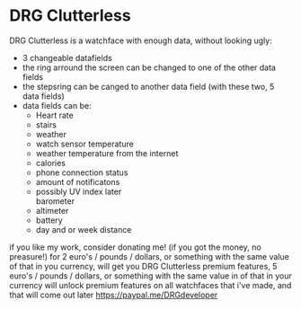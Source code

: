 # DRG Clutterless
DRG Clutterless is a watchface with enough data, without looking ugly:
<ul>
  <li> 3 changeable datafields</li>
  <li> the ring arround the screen can be changed to one of the other data fields </li>
  <li> the stepsring can be canged to another data field (with these two, 5 data fields)</li>
  <li> data fields can be:
     <ul>
        <li> Heart rate </li>
        <li> stairs </li>
        <li> weather </li>
        <li> watch sensor temperature </li>
        <li> weather temperature from the internet </li>
        <li> calories </li>
        <li> phone connection status </li>
        <li> amount of notificatons </li>
        <li> possibly UV index later </li
     	<li> barometer </li>
     	<li> altimeter </li>
	<li> battery </li>
	<li> day and or week distance</li>
     </ul> 
  </li>

 </ul>

if you like my work, consider donating me! (if you got the money, no preasure!)
for 2 euro's / pounds / dollars, or something with the same value of that in you currency, will get you DRG Clutterless premium features, 5 euro's / pounds / dollars, or something with the same value in of that in your currency will unlock  premium features on all watchfaces that i've made, and that will come out later
https://paypal.me/DRGdeveloper

